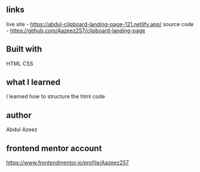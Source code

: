 ## links

live site - https://abdul-clipboard-landing-page-121.netlify.app/
source code - https://github.com/Aazeez257/clipboard-landing-page
## Built with

HTML
CSS

## what I learned

I learned how to structure the html code

## author

Abdul Azeez

## frontend mentor account

https://www.frontendmentor.io/profile/Aazeez257
